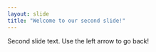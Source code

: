 ```yaml
---
layout: slide
title: "Welcome to our second slide!"
---
```

Second slide text.
Use the left arrow to go back!
